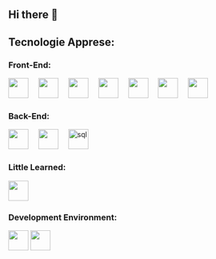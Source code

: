 ## Hi there 👋

<h2>Tecnologie Apprese:</h2>

<h3>Front-End:</h3>
<div align="left">
  <img src="https://cdn.jsdelivr.net/gh/devicons/devicon/icons/html5/html5-original.svg" height="40"/>
  <img width="12" />
  <img src="https://cdn.jsdelivr.net/gh/devicons/devicon/icons/css3/css3-original.svg" height="40"/>
  <img width="12" />
  <img src="https://cdn.jsdelivr.net/gh/devicons/devicon/icons/sass/sass-original.svg" height="40"/>
  <img width="12" />
  <img src="https://cdn.jsdelivr.net/gh/devicons/devicon/icons/bootstrap/bootstrap-original.svg" height="40"/>
  <img width="12" />
  <img src="https://cdn.jsdelivr.net/gh/devicons/devicon/icons/javascript/javascript-original.svg" height="40"/>
  <img width="12" />
  <img src="https://cdn.jsdelivr.net/gh/devicons/devicon/icons/typescript/typescript-original.svg" height="40"/>
  <img width="12" />
  <img  src="https://cdn.jsdelivr.net/gh/devicons/devicon/icons/angular/angular-original.svg" height="40"/>
  <img width="12" />
</div>

<h3>Back-End:</h3>
<div align="left">
  <img src="https://cdn.jsdelivr.net/gh/devicons/devicon/icons/csharp/csharp-original.svg" height="40"/>
  <img width="12" />
  <img src="https://cdn.jsdelivr.net/gh/devicons/devicon/icons/dot-net/dot-net-original.svg" height="40" />
  <img width="12"/>
  <img width="40" height="40" src="https://img.icons8.com/arcade/64/sql.png" alt="sql"/>
</div>

<h3>Little Learned:</h3>
  <div>
    <img src="https://github.com/user-attachments/assets/bce57bf6-e579-4739-b486-3fbed40b48e4" height="40"/>
  </div>

<h3>Development Environment:</h3>
<div>
  <img src ="https://github.com/user-attachments/assets/77c1c1bc-5462-4b82-9adf-60f62b3e6408" height="40"/>
  <img src ="https://github.com/user-attachments/assets/000705f5-e432-45c3-a7ad-69ce1b0b657f" height="40"/>
</div>
